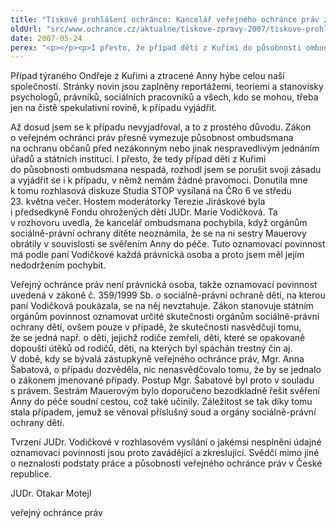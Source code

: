 ```yaml
---
title: "Tiskové prohlášení ochránce: Kancelář veřejného ochránce práv zákon neporušila"
oldUrl: "src/www.ochrance.cz/aktualne/tiskove-zpravy-2007/tiskove-prohlaseni-ochrance-kancelar-verejneho-ochrance-prav-zakon-neporusila"
date: 2007-05-24
perex: "<p></p><p>I přesto, že případ dětí z Kuřimi do působnosti ombudsmana nespadá, rozhodl se ochránce porušit svoji zásadu a vyjádřit se i k případu, v němž nemá žádné pravomoci.</p>"
---
```


<!-- imported from the old website -->

<p>Případ týraného Ondřeje z Kuřimi a ztracené Anny hýbe celou naší společností. Stránky novin jsou zaplněny reportážemi, teoriemi a stanovisky psychologů, právníků, sociálních pracovníků a všech, kdo se mohou, třeba jen na čistě spekulativní rovině, k případu vyjádřit. </p><p>Až dosud jsem se k případu nevyjadřoval, a to z prostého důvodu. Zákon o veřejném ochránci práv přesně vymezuje působnost ombudsmana na ochranu občanů před nezákonným nebo jinak nespravedlivým jednáním úřadů a státních institucí. I přesto, že tedy případ dětí z Kuřimi do působnosti ombudsmana nespadá, rozhodl jsem se porušit svoji zásadu a vyjádřit se i k případu, v němž nemám žádné pravomoci. Donutila mne k tomu rozhlasová diskuze Studia STOP vysílaná na ČRo 6 ve středu 23. května večer. Hostem moderátorky Terezie Jiráskové byla i předsedkyně Fondu ohrožených dětí JUDr. Marie Vodičková. Ta v rozhovoru uvedla, že kancelář ombudsmana pochybila, když orgánům sociálně-právní ochrany dítěte neoznámila, že se na ni sestry Mauerovy obrátily v souvislosti se svěřením Anny do péče. Tuto oznamovací povinnost má podle paní Vodičkové každá právnická osoba a proto jsem měl jejím nedodržením pochybit.</p><p>Veřejný ochránce práv není právnická osoba, takže oznamovací povinnost uvedená v zákoně č. 359/1999 Sb. o sociálně-právní ochraně dětí, na kterou paní Vodičková poukázala, se na něj nevztahuje. Zákon stanovuje státním orgánům povinnost oznamovat určité skutečnosti orgánům sociálně-právní ochrany dětí, ovšem pouze v případě, že skutečnosti nasvědčují tomu, že se jedná např. o děti, jejichž rodiče zemřeli, děti, které se opakovaně dopouští útěků od rodičů, děti, na kterých byl spáchán trestný čin aj. V době, kdy se bývalá zástupkyně veřejného ochránce práv, Mgr. Anna Šabatová, o případu dozvěděla, nic nenasvědčovalo tomu, že by se jednalo o zákonem jmenované případy. Postup Mgr. Šabatové byl proto v souladu s právem. Sestrám Mauerovým bylo doporučeno bezodkladně řešit svěření Anny do péče soudní cestou, což také učinily. Záležitost se tak díky tomu stala případem, jemuž se věnoval příslušný soud a orgány sociálně-právní ochrany dětí. </p><p>Tvrzení JUDr. Vodičkové v rozhlasovém vysílání o jakémsi nesplnění údajné oznamovací povinnosti jsou proto zavádějící a zkreslující. Svědčí mimo jiné o neznalosti podstaty práce a působnosti veřejného ochránce práv v České republice.</p><p>JUDr. Otakar Motejl</p><p>veřejný ochránce práv</p>
